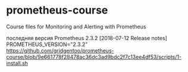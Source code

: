 # prometheus-course
Course files for Monitoring and Alerting with Prometheus

последняя версия Prometheus 2.3.2  [2018-07-12 Release notes]
PROMETHEUS_VERSION="2.3.2"
https://github.com/gridgentoo/prometheus-course/blob/9e661778f28478ac36dc3ad9bdc2f7c13ee4df53/scripts/1-install.sh
